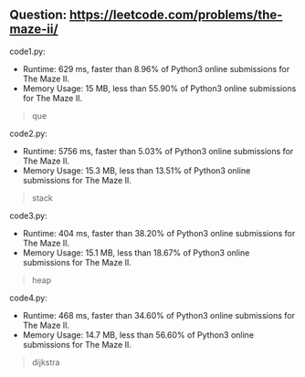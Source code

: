 ## Question: https://leetcode.com/problems/the-maze-ii/

code1.py:
* Runtime: 629 ms, faster than 8.96% of Python3 online submissions for The Maze II.
* Memory Usage: 15 MB, less than 55.90% of Python3 online submissions for The Maze II.
> que

code2.py:
* Runtime: 5756 ms, faster than 5.03% of Python3 online submissions for The Maze II.
* Memory Usage: 15.3 MB, less than 13.51% of Python3 online submissions for The Maze II.
> stack

code3.py:
* Runtime: 404 ms, faster than 38.20% of Python3 online submissions for The Maze II.
* Memory Usage: 15.1 MB, less than 18.67% of Python3 online submissions for The Maze II.
> heap

code4.py:
* Runtime: 468 ms, faster than 34.60% of Python3 online submissions for The Maze II.
* Memory Usage: 14.7 MB, less than 56.60% of Python3 online submissions for The Maze II.
> dijkstra